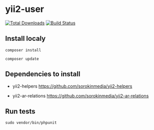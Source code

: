 # yii2-user

[![Total Downloads](https://img.shields.io/packagist/dt/sorokinmedia/yii2-user.svg)](https://packagist.org/packages/sorokinmedia/yii2-user)
[![Build Status](https://travis-ci.org/sorokinmedia/yii2-user.svg?branch=master)](https://travis-ci.org/sorokinmedia/yii2-user)

## Install localy

`composer install`

`composer update`

## Dependencies to install

- yii2-helpers https://github.com/sorokinmedia/yii2-helpers

- yii2-ar-relations https://github.com/sorokinmedia/yii2-ar-relations

## Run tests

`sudo vendor/bin/phpunit`
